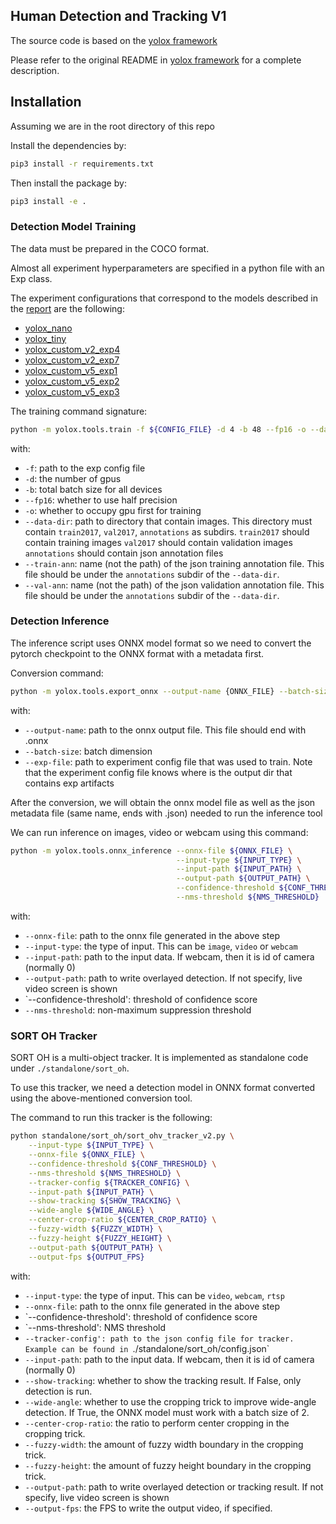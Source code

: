 ## Human Detection and Tracking V1

The source code is based on the [yolox framework](https://github.com/Megvii-BaseDetection/YOLOX)

Please refer to the original README in [yolox framework](https://github.com/Megvii-BaseDetection/YOLOX) for a complete description. 

## Installation

Assuming we are in the root directory of this repo

Install the dependencies by:

```bash
pip3 install -r requirements.txt
```

Then install the package by:

```bash
pip3 install -e .
```

### Detection Model Training
The data must be prepared in the COCO format.

Almost all experiment hyperparameters are specified in a python file with an Exp class.

The experiment configurations that correspond to the models described in the [report](https://axon.quip.com/t4IHA4Ab2zLT/Taser-Targeting-Human-Detection-Tracking-Q4-2022-White-Paper) are the following:

- [yolox_nano](./exps/open_image_person_detector_yolox_nano.py)
- [yolox_tiny](./exps/open_image_person_detector_yolox_tiny.py)
- [yolox_custom_v2_exp4](./exps/open_image_person_detector_v2_exp4.py)
- [yolox_custom_v2_exp7](./exps/open_image_person_detector_v2_exp7.py)
- [yolox_custom_v5_exp1](./exps/open_image_person_detector_v5_exp1.py)
- [yolox_custom_v5_exp2](./exps/open_image_person_detector_v5_exp2.py)
- [yolox_custom_v5_exp3](./exps/open_image_person_detector_v5_exp3.py)


The training command signature:

```bash
python -m yolox.tools.train -f ${CONFIG_FILE} -d 4 -b 48 --fp16 -o --data-dir ${DATA_DIR} --train-ann ${TRAIN_ANN} --val-ann ${VAL_ANN}
```

with:

- `-f`: path to the exp config file
- `-d`: the number of gpus
- `-b`: total batch size for all devices
- `--fp16`: whether to use half precision
- `-o`: whether to occupy gpu first for training
- `--data-dir`: path to directory that contain images.
  This directory must contain `train2017`, `val2017`, `annotations` as subdirs. 
  `train2017` should contain training images
  `val2017` should contain validation images
  `annotations` should contain json annotation files 
- `--train-ann`: name (not the path) of the json training annotation file. This file should be under the `annotations` subdir of the `--data-dir`. 
- `--val-ann`: name (not the path) of the json validation annotation file. This file should be under the `annotations` subdir of the `--data-dir`. 


### Detection Inference
The inference script uses ONNX model format so we need to convert the pytorch checkpoint to the ONNX format with a metadata first. 

Conversion command:

```bash
python -m yolox.tools.export_onnx --output-name {ONNX_FILE} --batch-size 1 --exp-file ${CONFIG_FILE}
```

with:

- `--output-name`: path to the onnx output file. This file should end with .onnx
- `--batch-size`: batch dimension
- `--exp-file`: path to experiment config file that was used to train. Note that the experiment config file knows where is the output dir that contains exp artifacts

After the conversion, we will obtain the onnx model file as well as the json metadata file (same name, ends with .json) needed to run the inference tool

We can run inference on images, video or webcam using this command:

```bash
python -m yolox.tools.onnx_inference --onnx-file ${ONNX_FILE} \
                                     --input-type ${INPUT_TYPE} \
                                     --input-path ${INPUT_PATH} \
                                     --output-path ${OUTPUT_PATH} \
                                     --confidence-threshold ${CONF_THRESHOLD} \
                                     --nms-threshold ${NMS_THRESHOLD}
```

with:

- `--onnx-file`: path to the onnx file generated in the above step
- `--input-type`: the type of input. This can be `image`, `video` or `webcam`
- `--input-path`: path to the input data. If webcam, then it is id of camera (normally 0)
- `--output-path`: path to write overlayed detection. If not specify, live video screen is shown
- `--confidence-threshold': threshold of confidence score
- `--nms-threshold`: non-maximum suppression threshold



### SORT OH Tracker 

SORT OH is a multi-object tracker. It is implemented as standalone code under `./standalone/sort_oh`. 

To use this tracker, we need a detection model in ONNX format converted using the above-mentioned conversion tool. 

The command to run this tracker is the following:

```bash
python standalone/sort_oh/sort_ohv_tracker_v2.py \
    --input-type ${INPUT_TYPE} \
    --onnx-file ${ONNX_FILE} \
    --confidence-threshold ${CONF_THRESHOLD} \
    --nms-threshold ${NMS_THRESHOLD} \
    --tracker-config ${TRACKER_CONFIG} \
    --input-path ${INPUT_PATH} \
    --show-tracking ${SHOW_TRACKING} \
    --wide-angle ${WIDE_ANGLE} \
    --center-crop-ratio ${CENTER_CROP_RATIO} \
    --fuzzy-width ${FUZZY_WIDTH} \
    --fuzzy-height ${FUZZY_HEIGHT} \
    --output-path ${OUTPUT_PATH} \
    --output-fps ${OUTPUT_FPS}
``` 

with:

- `--input-type`: the type of input. This can be `video`, `webcam`, `rtsp`
- `--onnx-file`: path to the onnx file generated in the above step
- `--confidence-threshold': threshold of confidence score
- `--nms-threshold': NMS threshold
- `--tracker-config': path to the json config file for tracker. Example can be found in `./standalone/sort_oh/config.json` 
- `--input-path`: path to the input data. If webcam, then it is id of camera (normally 0)
- `--show-tracking`: whether to show the tracking result. If False, only detection is run. 
- `--wide-angle`: whether to use the cropping trick to improve wide-angle detection. If True, the ONNX model must work with a batch size of 2. 
- `--center-crop-ratio`: the ratio to perform center cropping in the cropping trick. 
- `--fuzzy-width`: the amount of fuzzy width boundary in the cropping trick. 
- `--fuzzy-height`: the amount of fuzzy height boundary in the cropping trick. 
- `--output-path`: path to write overlayed detection or tracking result. If not specify, live video screen is shown
- `--output-fps`: the FPS to write the output video, if specified.  

